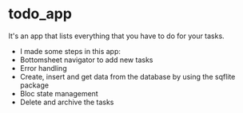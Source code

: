# todo_app

It's an app that lists everything that you have to do for your tasks.
* I made some steps in this app:
* Bottomsheet navigator to add new tasks
* Error handling 
* Create, insert and get data from the database by using the sqflite package 
* Bloc state management
* Delete and archive the tasks

